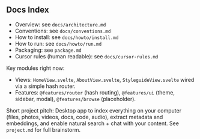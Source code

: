 ## Docs Index

- Overview: see `docs/architecture.md`
- Conventions: see `docs/conventions.md`
- How to install: see `docs/howto/install.md`
- How to run: see `docs/howto/run.md`
- Packaging: see `package.md`
- Cursor rules (human readable): see `docs/cursor-rules.md`

Key modules right now:
- Views: `HomeView.svelte`, `AboutView.svelte`, `StyleguideView.svelte` wired via a simple hash router.
- Features: `@features/router` (hash routing), `@features/ui` (theme, sidebar, modal), `@features/browse` (placeholder).

Short project pitch: Desktop app to index everything on your computer (files, photos, videos, docs, code, audio), extract metadata and embeddings, and enable natural search + chat with your content. See `project.md` for full brainstorm.


